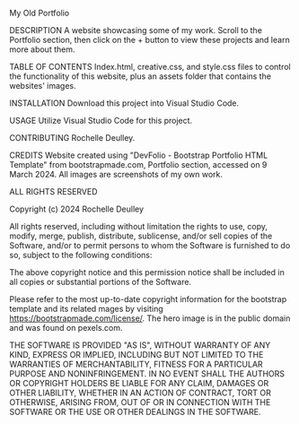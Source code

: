 My Old Portfolio

DESCRIPTION A website showcasing some of my work. Scroll to the Portfolio section, then click on the + button to view these projects and learn more about them.

TABLE OF CONTENTS Index.html, creative.css, and style.css files to control the functionality of this website, plus an assets folder that contains the websites' images.

INSTALLATION Download this project into Visual Studio Code.

USAGE Utilize Visual Studio Code for this project.

CONTRIBUTING Rochelle Deulley. 

CREDITS Website created using "DevFolio - Bootstrap Portfolio HTML Template" from bootstrapmade.com, Portfolio section, accessed on 9 March 2024. All images are screenshots of my own work.

ALL RIGHTS RESERVED

Copyright (c) 2024 Rochelle Deulley

All rights reserved, including without limitation the rights to use, copy, modify, merge, publish, distribute, sublicense, and/or sell copies of the Software, and/or to permit persons to whom the Software is furnished to do so, subject to the following conditions:

The above copyright notice and this permission notice shall be included in all copies or substantial portions of the Software.

Please refer to the most up-to-date copyright information for the bootstrap template and its related mages by visiting https://bootstrapmade.com/license/. The hero image is in the public domain and was found on pexels.com.

THE SOFTWARE IS PROVIDED "AS IS", WITHOUT WARRANTY OF ANY KIND, EXPRESS OR IMPLIED, INCLUDING BUT NOT LIMITED TO THE WARRANTIES OF MERCHANTABILITY, FITNESS FOR A PARTICULAR PURPOSE AND NONINFRINGEMENT. IN NO EVENT SHALL THE AUTHORS OR COPYRIGHT HOLDERS BE LIABLE FOR ANY CLAIM, DAMAGES OR OTHER LIABILITY, WHETHER IN AN ACTION OF CONTRACT, TORT OR OTHERWISE, ARISING FROM, OUT OF OR IN CONNECTION WITH THE SOFTWARE OR THE USE OR OTHER DEALINGS IN THE SOFTWARE. 
